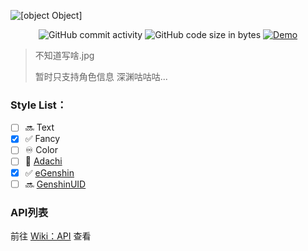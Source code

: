![[object Object]](https://socialify.git.ci/Genshin-bots/ImageGenerateServer/image?description=1&font=KoHo&logo=https%3A%2F%2Fyuanshen.minigg.cn%2Fstatic%2Flogo.png&owner=1&pattern=Circuit%20Board&theme=Light)

<div align="center"><img alt="GitHub commit activity" src="https://img.shields.io/github/commit-activity/w/Genshin-bots/ImageGenerateServer?style=for-the-badge"> <img alt="GitHub code size in bytes" src="https://img.shields.io/github/languages/code-size/Genshin-bots/ImageGenerateServer?color=orange&style=for-the-badge"> <a href="//yuanshen.minigg.cn/"><img alt="Demo" src="https://img.shields.io/static/v1?label=Demo&message=MiniGG&color=critical&style=for-the-badge"></a></div>

> 不知道写啥.jpg
>
> 暂时只支持角色信息 深渊咕咕咕...



### **Style List**：

- [ ] 🔜 Text
- [x] ✅ Fancy
- [ ] ♾️ Color
- [ ] 💠 [Adachi](https://github.com/Arondight/Adachi-BOT)
- [x] ✅ [eGenshin](https://github.com/pcrbot/erinilis-modules/tree/master/egenshin)
- [ ] 🔜 [GenshinUID](https://github.com/KimigaiiWuyi/GenshinUID)

### API列表
前往 [Wiki：API](//github.com/Genshin-bots/ImageGenerateServer/wiki/API) 查看
